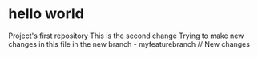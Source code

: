 # hello world
Project's first repository
This is the second change
Trying to make new changes in this file in the new branch - myfeaturebranch
// New changes
